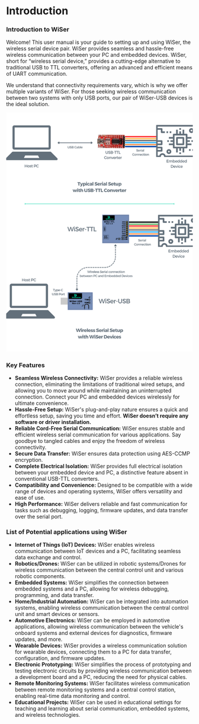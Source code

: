 # Introduction

### Introduction to WiSer <a href="#_toc150171884" id="_toc150171884"></a>

Welcome! This user manual is your guide to setting up and using WiSer, the wireless serial device pair. WiSer provides seamless and hassle-free wireless communication between your PC and embedded devices. WiSer, short for “wireless serial device,” provides a cutting-edge alternative to traditional USB to TTL converters, offering an advanced and efficient means of UART communication.

We understand that connectivity requirements vary, which is why we offer multiple variants of WiSer. For those seeking wireless communication between two systems with only USB ports, our pair of WiSer-USB devices is the ideal solution.

![](.gitbook/assets/0.png)

### Key Features <a href="#_toc150171885" id="_toc150171885"></a>

* **Seamless Wireless Connectivity:** WiSer provides a reliable wireless connection, eliminating the limitations of traditional wired setups, and allowing you to move around while maintaining an uninterrupted connection. Connect your PC and embedded devices wirelessly for ultimate convenience.
* **Hassle-Free Setup:** WiSer's plug-and-play nature ensures a quick and effortless setup, saving you time and effort. **WiSer doesn’t require any software or driver installation.**
* **Reliable Cord-Free Serial Communication:** WiSer ensures stable and efficient wireless serial communication for various applications. Say goodbye to tangled cables and enjoy the freedom of wireless connectivity.
* **Secure Data Transfer:** WiSer ensures data protection using AES-CCMP encryption.
* **Complete Electrical Isolation:** WiSer provides full electrical isolation between your embedded device and PC, a distinctive feature absent in conventional USB-TTL converters.
* **Compatibility and Convenience:** Designed to be compatible with a wide range of devices and operating systems, WiSer offers versatility and ease of use.
* **High Performance:** WiSer delivers reliable and fast communication for tasks such as debugging, logging, firmware updates, and data transfer over the serial port.

### List of Potential applications using WiSer <a href="#_toc150171886" id="_toc150171886"></a>

* **Internet of Things (IoT) Devices:** WiSer enables wireless communication between IoT devices and a PC, facilitating seamless data exchange and control.
* **Robotics/Drones:** WiSer can be utilized in robotic systems/Drones for wireless communication between the central control unit and various robotic components.
* **Embedded Systems:** WiSer simplifies the connection between embedded systems and a PC, allowing for wireless debugging, programming, and data transfer.
* **Home/Industrial Automation:** WiSer can be integrated into automation systems, enabling wireless communication between the central control unit and smart devices or sensors.
* **Automotive Electronics:** WiSer can be employed in automotive applications, allowing wireless communication between the vehicle's onboard systems and external devices for diagnostics, firmware updates, and more.
* **Wearable Devices:** WiSer provides a wireless communication solution for wearable devices, connecting them to a PC for data transfer, configuration, and firmware updates.
* **Electronic Prototyping:** WiSer simplifies the process of prototyping and testing electronic circuits by providing wireless communication between a development board and a PC, reducing the need for physical cables.
* **Remote Monitoring Systems:** WiSer facilitates wireless communication between remote monitoring systems and a central control station, enabling real-time data monitoring and control.
* **Educational Projects:** WiSer can be used in educational settings for teaching and learning about serial communication, embedded systems, and wireless technologies.
